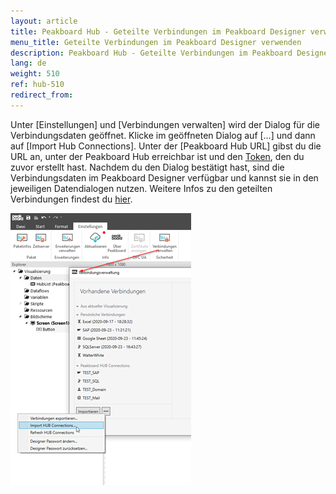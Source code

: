```yaml
---
layout: article
title: Peakboard Hub - Geteilte Verbindungen im Peakboard Designer verwenden 
menu_title: Geteilte Verbindungen im Peakboard Designer verwenden 
description: Peakboard Hub - Geteilte Verbindungen im Peakboard Designer verwenden 
lang: de
weight: 510
ref: hub-510
redirect_from:
---
```

Unter [Einstellungen] und [Verbindungen verwalten] wird der Dialog für die Verbindungsdaten geöffnet.
Klicke im geöffneten Dialog auf […] und dann auf [Import Hub Connections]. 
Unter der [Peakboard Hub URL] gibst du die URL an, unter der Peakboard Hub erreichbar ist und den [Token](/hub/de-hub_tokens.html), den du zuvor erstellt hast. 
Nachdem du den Dialog bestätigt hast, sind die Verbindungsdaten im Peakboard Designer verfügbar und kannst sie in den jeweiligen Datendialogen nutzen. 
Weitere Infos zu den geteilten Verbindungen findest du [hier](/misc/de-shared-connection.html). 

![Shared Connections Bild 2](/assets/images/hub/hub_sharedconnection2.png) 
